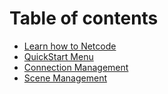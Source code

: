 # Table of contents

* [Learn how to Netcode](README.md)
* [QuickStart Menu](quickstart-menu.md)
* [Connection Management](connection-management.md)
* [Scene Management](scene-management.md)
